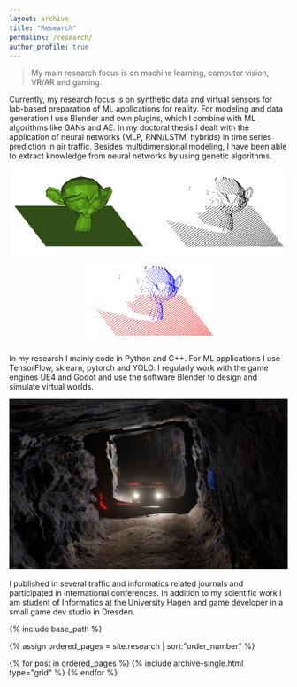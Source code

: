 ```yaml
---
layout: archive
title: "Research"
permalink: /research/
author_profile: true
---
```


> My main research focus is on machine learning, computer vision, VR/AR and gaming. 

Currently, my research focus is on synthetic data and virtual sensors for lab-based preparation of ML applications for reality. For modeling and data generation I use Blender and own plugins, which I combine with ML algorithms like GANs and AE. In my doctoral thesis I dealt with the application of neural networks (MLP, RNN/LSTM, hybrids) in time series prediction in air traffic. Besides multidimensional modeling, I have been able to extract knowledge from neural networks by using genetic algorithms. 

<center>
<img src="../images/suz.png" alt="Mesh" width="250"/>
<img src="../images/suz2.png" alt="Point Cloud" width="250"/>
<img src="../images/suz3.png" alt="Labeled Point Cloud" width="250"/>
</center>

In my research I mainly code in Python and C++. For ML applications I use TensorFlow, sklearn, pytorch and YOLO. I regularly work with the game engines UE4 and Godot and use the software Blender to design and simulate virtual worlds. 

![alt text](../images/LA2020.png "Landesausstellung 2020, video trailer for robotics course")

I published in several traffic and informatics related journals and participated in international conferences. In addition to my scientific work I am student of Informatics at the University Hagen and game developer in a small game dev studio in Dresden.

<nbsp>

{% include base_path %}

{% assign ordered_pages = site.research | sort:"order_number" %}

{% for post in ordered_pages %}
  {% include archive-single.html type="grid" %}
{% endfor %}

<!--

Publications
======
  <ul>{% for post in site.publications %}
    {% include archive-single-cv.html %}
  {% endfor %}</ul>
  
Talks
======
  <ul>{% for post in site.talks %}
    {% include archive-single-talk-cv.html %}
  {% endfor %}</ul>



{% if author.googlescholar %}
  You can also find my articles on <u><a href="{{author.googlescholar}}">my Google Scholar profile</a>.</u>
{% endif %}

{% include base_path %}

{% for post in site.publications reversed %}
  {% include archive-single.html %}
{% endfor %}
-->
